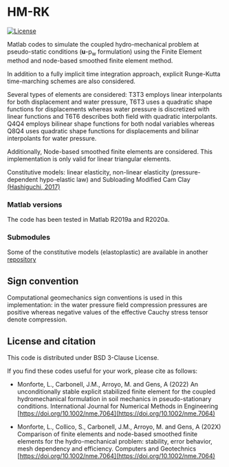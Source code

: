 # HM-RK

 [![License][license-image]][license]
 
 [license-image]: https://img.shields.io/badge/license-BSD-green.svg?style=flat
[license]: https://github.com/lluis-mv/HM-RK/blob/main/LICENSE

Matlab codes to simulate the coupled hydro-mechanical problem at pseudo-static conditions (**u**-p<sub>w</sub> formulation) using the Finite Element method and node-based smoothed finite element method.

In addition to a fully implicit time integration approach, explicit Runge-Kutta time-marching schemes are also considered.


Several types of elements are considered: T3T3 employs linear interpolants for both displacement and water pressure, T6T3 uses a quadratic shape functions for displacements whereas water pressure is discretized with linear functions and T6T6 describes both field with quadratic interpolants. Q4Q4 employs bilinear shape functions for both nodal variables whereas Q8Q4 uses quadratic shape functions for displacements and bilinar interpolants for water pressure. 

Additionally, Node-based smoothed finite elements are considered. This implementation is only valid for linear triangular elements. 



Constitutive models: linear elasticity, non-linear elasticity (pressure-dependent hypo-elastic law) and Subloading Modified Cam Clay [(Hashiguchi, 2017)](https://doi.org/10.1007/978-3-319-48821-9)

### Matlab versions

The code has been tested in Matlab R2019a and R2020a.

### Submodules

Some of the constitutive models (elastoplastic) are available in another [repository](https://github.com/lluis-mv/ExplicitStressIntegration)

## Sign convention
Computational geomechanics sign conventions is used in this implementation: in the water pressure field compression pressures are positive whereas negative values of the effective Cauchy stress tensor denote compression.


## License and citation

This code is distributed under BSD 3-Clause License. 


If you find these codes useful for your work, please cite as follows:
- Monforte, L., Carbonell, J.M., Arroyo, M. and Gens, A (2022) An unconditionally stable explicit stabilized finite element for the coupled hydromechanical formulation in soil mechanics in pseudo-stationary conditions. International Journal for Numerical Methods in Engineering [https://doi.org/10.1002/nme.7064](https://doi.org/10.1002/nme.7064)

- Monforte, L., Collico, S., Carbonell, J.M., Arroyo, M. and Gens, A (202X) Comparison of finite elements and node-based smoothed finite elements for the hydro-mechanical problem: stability, error behavior, mesh dependency and efficiency. Computers and Geotechnics [https://doi.org/10.1002/nme.7064](https://doi.org/10.1002/nme.7064)
